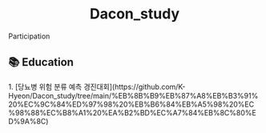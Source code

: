 <h1 align="center">Dacon_study<br></h1>
Participation

<h2>📚 Education</h2>
1. [당뇨병 위험 분류 예측 경진대회](https://github.com/K-Hyeon/Dacon_study/tree/main/%EB%8B%B9%EB%87%A8%EB%B3%91%20%EC%9C%84%ED%97%98%20%EB%B6%84%EB%A5%98%20%EC%98%88%EC%B8%A1%20%EA%B2%BD%EC%A7%84%EB%8C%80%ED%9A%8C)
